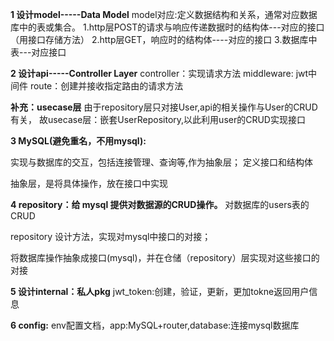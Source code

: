 **1  设计model-----Data Model**
model对应:定义数据结构和关系，通常对应数据库中的表或集合。
1.http层POST的请求与响应传递数据时的结构体---对应的接口（用接口存储方法）
2.http层GET，响应时的结构体----对应的接口
3.数据库中表---对应接口

**2  设计api-----Controller Layer**
controller：实现请求方法
middleware: jwt中间件
route：创建并接收指定路由的请求方法

**补充：usecase层**
由于repository层只对接User,api的相关操作与User的CRUD有关，
故usecase层：嵌套UserRepository,以此利用user的CRUD实现接口



**3  MySQL(避免重名，不用mysql):**

实现与数据库的交互，包括连接管理、查询等,作为抽象层；
定义接口和结构体

抽象层，是将具体操作，放在接口中实现

**4  repository：给 mysql 提供对数据源的CRUD操作。**
对数据库的users表的CRUD



repository 设计方法，实现对mysql中接口的对接；

将数据库操作抽象成接口(mysql)，并在仓储（repository）层实现对这些接口的对接



**5  设计internal：私人pkg**
jwt_token:创建，验证，更新，更加tokne返回用户信息

**6  config:**
env配置文档，app:MySQL+router,database:连接mysql数据库
